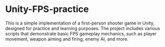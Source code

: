 # Unity-FPS-practice
This is a simple implementation of a first-person shooter game in Unity, designed for practice and learning purposes.
The project includes various scripts that demonstrate basic FPS gameplay mechanics, such as player movement, weapon aiming and firing, enemy AI, and more.
